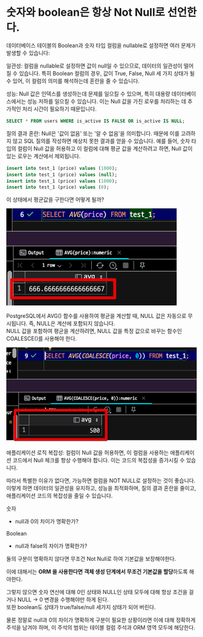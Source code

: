# 숫자와 boolean은 항상 Not Null로 선언한다.

데이터베이스 테이블의 Boolean과 숫자 타입 컬럼을 nullable로 설정하면 여러 문제가 발생할 수 있습니다:

일관성: 컬럼을 nullable로 설정하면 값이 null일 수 있으므로, 데이터의 일관성이 떨어질 수 있습니다. 특히 Boolean 컬럼의 경우, 값이 True, False, Null 세 가지 상태가 될 수 있어, 이 컬럼의 의미를 해석하는데 혼란을 줄 수 있습니다.

성능: Null 값은 인덱스를 생성하는데 문제를 일으킬 수 있으며, 특히 대용량 데이터베이스에서는 성능 저하를 일으킬 수 있습니다. 이는 Null 값을 가진 로우를 처리하는 데 추가적인 처리 시간이 필요하기 때문입니다.

```sql
SELECT * FROM users WHERE is_active IS FALSE OR is_active IS NULL;
```

질의 결과 혼란: Null은 '값이 없음' 또는 '알 수 없음'을 의미합니다. 때문에 이를 고려하지 않고 SQL 질의를 작성하면 예상치 못한 결과를 얻을 수 있습니다. 예를 들어, 숫자 타입의 컬럼이 Null 값을 허용하고 이 컬럼에 대해 평균 값을 계산하려고 하면, Null 값이 있는 로우는 계산에서 제외됩니다.

```sql
insert into test_1 (price) values (1000);
insert into test_1 (price) values (null);
insert into test_1 (price) values (1000);
insert into test_1 (price) values (0);
```

이 상태에서 평균값을 구한다면 어떻게 될까?

![cal_1](./images/cal_1.png)

PostgreSQL에서 AVG() 함수를 사용하여 평균을 계산할 때, NULL 값은 자동으로 무시됩니다. 즉, NULL은 계산에 포함되지 않습니다.  
NULL 값을 포함하여 평균을 계산하려면, NULL 값을 특정 값으로 바꾸는 함수인 COALESCE()를 사용해야 한다.

![cal_2](./images/cal_2.png)



애플리케이션 로직 복잡성: 컬럼이 Null 값을 허용하면, 이 컬럼을 사용하는 애플리케이션 코드에서 Null 체크를 항상 수행해야 합니다. 이는 코드의 복잡성을 증가시킬 수 있습니다.

따라서 특별한 이유가 없다면, 가능하면 컬럼을 NOT NULL로 설정하는 것이 좋습니다. 이렇게 하면 데이터의 일관성을 유지하고, 성능을 최적화하며, 질의 결과 혼란을 줄이고, 애플리케이션 코드의 복잡성을 줄일 수 있습니다.

숫자
- null과 0의 차이가 명확한가?

Boolean
- null과 false의 차이가 명확한가?

둘의 구분이 명확하지 않다면 무조건 Not Null로 하여 기본값을 보장해야한다.

이에 대해서는 **ORM 을 사용한다면** **객체 생성 단계에서 무조건 기본값을 할당**하도록 해야한다.

그렇지 않으면 숫자 연산에 대해 0인 상태와 NULL인 상태 모두에 대해 항상 조건을 걸거나 NULL → 0 변경을 수행해야만 하게 된다.  
또한 boolean도 상태가 true/false/null 세가지 상태가 되어 버린다.

물론 정말로 null과 0의 차이가 명확하게 구분이 필요한 상황이라면 이에 대해 정확하게 주석을 남겨야 하며, 이 주석의 범위는 테이블 컬럼 주석과 ORM 영역 모두에 해당한다.